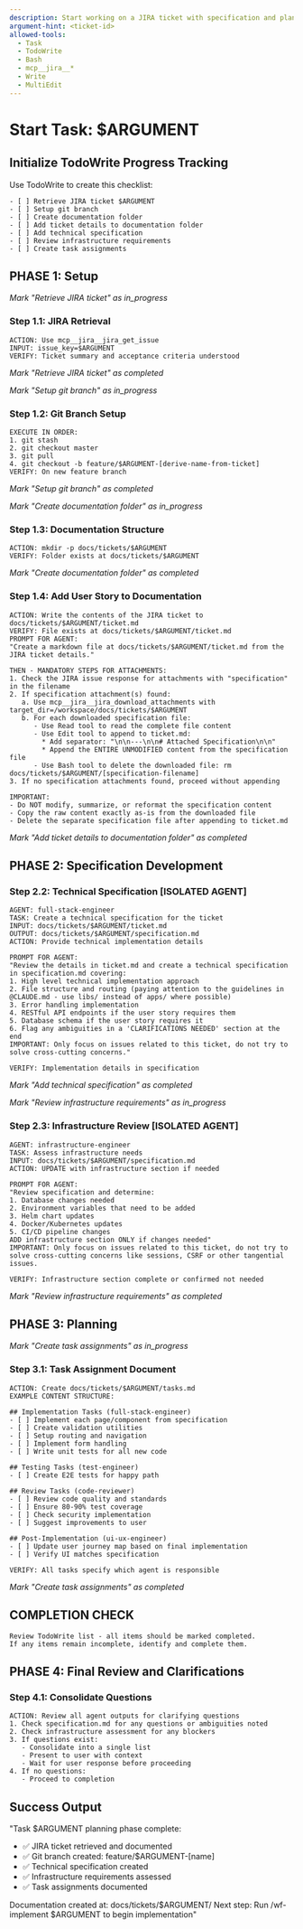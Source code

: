 ```yaml
---
description: Start working on a JIRA ticket with specification and planning
argument-hint: <ticket-id>
allowed-tools: 
  - Task
  - TodoWrite
  - Bash
  - mcp__jira__*
  - Write
  - MultiEdit
---
```


# Start Task: $ARGUMENT

## Initialize TodoWrite Progress Tracking
Use TodoWrite to create this checklist:
```
- [ ] Retrieve JIRA ticket $ARGUMENT
- [ ] Setup git branch
- [ ] Create documentation folder
- [ ] Add ticket details to documentation folder
- [ ] Add technical specification
- [ ] Review infrastructure requirements  
- [ ] Create task assignments
```

## PHASE 1: Setup
*Mark "Retrieve JIRA ticket" as in_progress*

### Step 1.1: JIRA Retrieval
```
ACTION: Use mcp__jira__jira_get_issue
INPUT: issue_key=$ARGUMENT
VERIFY: Ticket summary and acceptance criteria understood
```
*Mark "Retrieve JIRA ticket" as completed*

*Mark "Setup git branch" as in_progress*

### Step 1.2: Git Branch Setup
```
EXECUTE IN ORDER:
1. git stash
2. git checkout master  
3. git pull
4. git checkout -b feature/$ARGUMENT-[derive-name-from-ticket]
VERIFY: On new feature branch
```
*Mark "Setup git branch" as completed*

*Mark "Create documentation folder" as in_progress*

### Step 1.3: Documentation Structure
```
ACTION: mkdir -p docs/tickets/$ARGUMENT
VERIFY: Folder exists at docs/tickets/$ARGUMENT
```
*Mark "Create documentation folder" as completed*

### Step 1.4: Add User Story to Documentation
```
ACTION: Write the contents of the JIRA ticket to docs/tickets/$ARGUMENT/ticket.md
VERIFY: File exists at docs/tickets/$ARGUMENT/ticket.md
PROMPT FOR AGENT:
"Create a markdown file at docs/tickets/$ARGUMENT/ticket.md from the JIRA ticket details."

THEN - MANDATORY STEPS FOR ATTACHMENTS:
1. Check the JIRA issue response for attachments with "specification" in the filename
2. If specification attachment(s) found:
   a. Use mcp__jira__jira_download_attachments with target_dir=/workspace/docs/tickets/$ARGUMENT
   b. For each downloaded specification file:
      - Use Read tool to read the complete file content
      - Use Edit tool to append to ticket.md:
        * Add separator: "\n\n---\n\n# Attached Specification\n\n"
        * Append the ENTIRE UNMODIFIED content from the specification file
      - Use Bash tool to delete the downloaded file: rm docs/tickets/$ARGUMENT/[specification-filename]
3. If no specification attachments found, proceed without appending

IMPORTANT:
- Do NOT modify, summarize, or reformat the specification content
- Copy the raw content exactly as-is from the downloaded file
- Delete the separate specification file after appending to ticket.md
```
*Mark "Add ticket details to documentation folder" as completed*

## PHASE 2: Specification Development

### Step 2.2: Technical Specification [ISOLATED AGENT]
```
AGENT: full-stack-engineer  
TASK: Create a technical specification for the ticket
INPUT: docs/tickets/$ARGUMENT/ticket.md
OUTPUT: docs/tickets/$ARGUMENT/specification.md
ACTION: Provide technical implementation details

PROMPT FOR AGENT:
"Review the details in ticket.md and create a technical specification in specification.md covering:
1. High level technical implementation approach
2. File structure and routing (paying attention to the guidelines in @CLAUDE.md - use libs/ instead of apps/ where possible)
3. Error handling implementation
4. RESTful API endpoints if the user story requires them
5. Database schema if the user story requires it
6. Flag any ambiguities in a 'CLARIFICATIONS NEEDED' section at the end
IMPORTANT: Only focus on issues related to this ticket, do not try to solve cross-cutting concerns."

VERIFY: Implementation details in specification
```
*Mark "Add technical specification" as completed*

*Mark "Review infrastructure requirements" as in_progress*

### Step 2.3: Infrastructure Review [ISOLATED AGENT]
```
AGENT: infrastructure-engineer
TASK: Assess infrastructure needs
INPUT: docs/tickets/$ARGUMENT/specification.md
ACTION: UPDATE with infrastructure section if needed

PROMPT FOR AGENT:
"Review specification and determine:
1. Database changes needed
2. Environment variables that need to be added
3. Helm chart updates
4. Docker/Kubernetes updates
5. CI/CD pipeline changes
ADD infrastructure section ONLY if changes needed"
IMPORTANT: Only focus on issues related to this ticket, do not try to solve cross-cutting concerns like sessions, CSRF or other tangential issues.

VERIFY: Infrastructure section complete or confirmed not needed
```
*Mark "Review infrastructure requirements" as completed*

## PHASE 3: Planning
*Mark "Create task assignments" as in_progress*

### Step 3.1: Task Assignment Document
```
ACTION: Create docs/tickets/$ARGUMENT/tasks.md
EXAMPLE CONTENT STRUCTURE:

## Implementation Tasks (full-stack-engineer)
- [ ] Implement each page/component from specification
- [ ] Create validation utilities
- [ ] Setup routing and navigation
- [ ] Implement form handling
- [ ] Write unit tests for all new code

## Testing Tasks (test-engineer)  
- [ ] Create E2E tests for happy path

## Review Tasks (code-reviewer)
- [ ] Review code quality and standards
- [ ] Ensure 80-90% test coverage
- [ ] Check security implementation
- [ ] Suggest improvements to user

## Post-Implementation (ui-ux-engineer)
- [ ] Update user journey map based on final implementation
- [ ] Verify UI matches specification

VERIFY: All tasks specify which agent is responsible
```
*Mark "Create task assignments" as completed*

## COMPLETION CHECK
```
Review TodoWrite list - all items should be marked completed.
If any items remain incomplete, identify and complete them.
```

## PHASE 4: Final Review and Clarifications

### Step 4.1: Consolidate Questions
```
ACTION: Review all agent outputs for clarifying questions
1. Check specification.md for any questions or ambiguities noted
2. Check infrastructure assessment for any blockers
3. If questions exist:
   - Consolidate into a single list
   - Present to user with context
   - Wait for user response before proceeding
4. If no questions:
   - Proceed to completion
```

## Success Output
"Task $ARGUMENT planning phase complete:
- ✅ JIRA ticket retrieved and documented
- ✅ Git branch created: feature/$ARGUMENT-[name]
- ✅ Technical specification created
- ✅ Infrastructure requirements assessed
- ✅ Task assignments documented

Documentation created at: docs/tickets/$ARGUMENT/
Next step: Run /wf-implement $ARGUMENT to begin implementation"